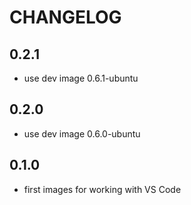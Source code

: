 # CHANGELOG

## 0.2.1

- use dev image 0.6.1-ubuntu

## 0.2.0

- use dev image 0.6.0-ubuntu

## 0.1.0

- first images for working with VS Code

